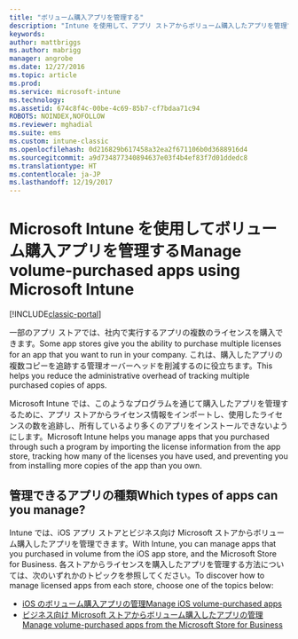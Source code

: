 ```yaml
---
title: "ボリューム購入アプリを管理する"
description: "Intune を使用して、アプリ ストアからボリューム購入したアプリを管理する方法について説明します。"
keywords: 
author: mattbriggs
ms.author: mabrigg
manager: angrobe
ms.date: 12/27/2016
ms.topic: article
ms.prod: 
ms.service: microsoft-intune
ms.technology: 
ms.assetid: 674c8f4c-00be-4c69-85b7-cf7bdaa71c94
ROBOTS: NOINDEX,NOFOLLOW
ms.reviewer: mghadial
ms.suite: ems
ms.custom: intune-classic
ms.openlocfilehash: 0d216829b617458a32ea2f671106b0d3688916d4
ms.sourcegitcommit: a9d734877340894637e03f4b4ef83f7d01ddedc8
ms.translationtype: HT
ms.contentlocale: ja-JP
ms.lasthandoff: 12/19/2017
---
```

# <a name="manage-volume-purchased-apps-using-microsoft-intune"></a><span data-ttu-id="1a349-103">Microsoft Intune を使用してボリューム購入アプリを管理する</span><span class="sxs-lookup"><span data-stu-id="1a349-103">Manage volume-purchased apps using Microsoft Intune</span></span>

[!INCLUDE[classic-portal](../includes/classic-portal.md)]

<span data-ttu-id="1a349-104">一部のアプリ ストアでは、社内で実行するアプリの複数のライセンスを購入できます。</span><span class="sxs-lookup"><span data-stu-id="1a349-104">Some app stores give you the ability to purchase multiple licenses for an app that you want to run in your company.</span></span> <span data-ttu-id="1a349-105">これは、購入したアプリの複数コピーを追跡する管理オーバーヘッドを削減するのに役立ちます。</span><span class="sxs-lookup"><span data-stu-id="1a349-105">This helps you reduce the administrative overhead of tracking multiple purchased copies of apps.</span></span>

<span data-ttu-id="1a349-106">Microsoft Intune では、このようなプログラムを通じて購入したアプリを管理するために、アプリ ストアからライセンス情報をインポートし、使用したライセンスの数を追跡し、所有しているより多くのアプリをインストールできないようにします。</span><span class="sxs-lookup"><span data-stu-id="1a349-106">Microsoft Intune helps you manage apps that you purchased through such a program by importing the license information from the app store, tracking how many of the licenses you have used, and preventing you from installing more copies of the app than you own.</span></span>

## <a name="which-types-of-apps-can-you-manage"></a><span data-ttu-id="1a349-107">管理できるアプリの種類</span><span class="sxs-lookup"><span data-stu-id="1a349-107">Which types of apps can you manage?</span></span>

<span data-ttu-id="1a349-108">Intune では、iOS アプリ ストアとビジネス向け Microsoft ストアからボリューム購入したアプリを管理できます。</span><span class="sxs-lookup"><span data-stu-id="1a349-108">With Intune, you can manage apps that you purchased in volume from the iOS app store, and the Microsoft Store for Business.</span></span>
<span data-ttu-id="1a349-109">各ストアからライセンスを購入したアプリを管理する方法については、次のいずれかのトピックを参照してください。</span><span class="sxs-lookup"><span data-stu-id="1a349-109">To discover how to manage licensed apps from each store, choose one of the topics below:</span></span>

- [<span data-ttu-id="1a349-110">iOS のボリューム購入アプリの管理</span><span class="sxs-lookup"><span data-stu-id="1a349-110">Manage iOS volume-purchased apps</span></span>](manage-ios-apps-you-purchased-through-a-volume-purchase-program-with-microsoft-intune.md)
- [<span data-ttu-id="1a349-111">ビジネス向け Microsoft ストアからボリューム購入したアプリの管理</span><span class="sxs-lookup"><span data-stu-id="1a349-111">Manage volume-purchased apps from the Microsoft Store for Business</span></span>](manage-apps-you-purchased-from-the-windows-store-for-business-with-microsoft-intune.md)
